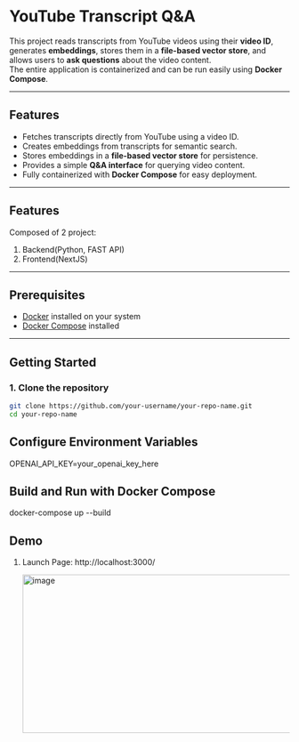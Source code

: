 # YouTube Transcript Q&A

This project reads transcripts from YouTube videos using their **video ID**, generates **embeddings**, stores them in a **file-based vector store**, and allows users to **ask questions** about the video content.  
The entire application is containerized and can be run easily using **Docker Compose**.

---

## Features
- Fetches transcripts directly from YouTube using a video ID.
- Creates embeddings from transcripts for semantic search.
- Stores embeddings in a **file-based vector store** for persistence.
- Provides a simple **Q&A interface** for querying video content.
- Fully containerized with **Docker Compose** for easy deployment.

---
## Features
Composed of 2 project:

1. Backend(Python, FAST API)
2. Frontend(NextJS)

---
## Prerequisites
- [Docker](https://www.docker.com/get-started) installed on your system  
- [Docker Compose](https://docs.docker.com/compose/) installed  

---

## Getting Started

### 1. Clone the repository
```bash
git clone https://github.com/your-username/your-repo-name.git
cd your-repo-name
```

## Configure Environment Variables
OPENAI_API_KEY=your_openai_key_here

## Build and Run with Docker Compose
docker-compose up --build


## Demo
1. Launch Page: http://localhost:3000/
   
   <img width="593" height="285" alt="image" src="https://github.com/user-attachments/assets/c71270cc-ed70-4147-b0ef-960533a81e38" />

